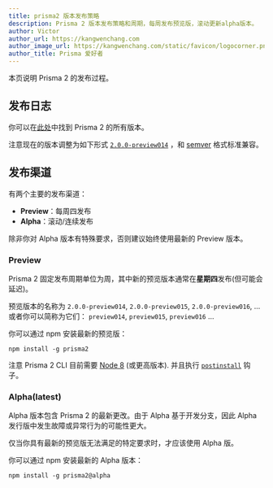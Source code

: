 ```yaml
---
title: prisma2 版本发布策略
description: Prisma 2 版本发布策略和周期，每周发布预览版，滚动更新alpha版本。
author: Victor
author_url: https://kangwenchang.com
author_image_url: https://kangwenchang.com/static/favicon/logocorner.png
author_title: Prisma 爱好者
---
```


本页说明 Prisma 2 的发布过程。

## 发布日志

你可以在[此处](https://github.com/prisma/prisma2/releases)中找到 Prisma 2 的所有版本。

注意现在的版本调整为如下形式 [`2.0.0-preview014`](https://github.com/prisma/prisma2/releases/tag/2.0.0-preview014) ，和 [semver](https://semver.org/) 格式标准兼容。

## 发布渠道

有两个主要的发布渠道：

- **Preview**：每周四发布
- **Alpha**：滚动/连续发布

除非你对 Alpha 版本有特殊要求，否则建议始终使用最新的 Preview 版本。

### Preview

Prisma 2 固定发布周期单位为周，其中新的预览版本通常在**星期四**发布(但可能会延迟)。

预览版本的名称为 `2.0.0-preview014`, `2.0.0-preview015`, `2.0.0-preview016`, ...或者你可以简称为它们： `preview014`, `preview015`, `preview016` ...

你可以通过 npm 安装最新的预览版：

```
npm install -g prisma2
```

注意 Prisma 2 CLI 目前需要 [Node 8](https://nodejs.org/en/download/releases/) (或更高版本). 并且执行 [`postinstall`](./prisma2-cli.md#the-postinstall-hook) 钩子。

### Alpha(latest)

Alpha 版本包含 Prisma 2 的最新更改。由于 Alpha 基于开发分支，因此 Alpha 发行版中发生故障或异常行为的可能性更大。

仅当你具有最新的预览版无法满足的特定要求时，才应该使用 Alpha 版。

你可以通过 npm 安装最新的 Alpha 版本：

```
npm install -g prisma2@alpha
```

